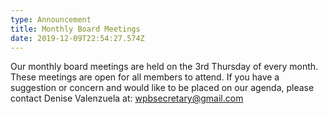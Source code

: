 ```yaml
---
type: Announcement
title: Monthly Board Meetings
date: 2019-12-09T22:54:27.574Z
---
```

Our monthly board meetings are held on the 3rd Thursday of every month. These meetings are open for all members to attend. If you have a suggestion or concern and would like to be placed on our agenda, please contact Denise Valenzuela at: wpbsecretary@gmail.com

